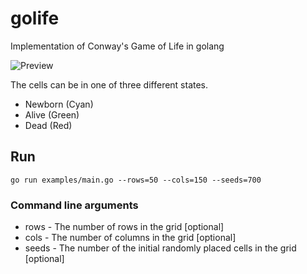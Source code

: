# golife

Implementation of Conway's Game of Life in golang

![Preview](https://github.com/jahnestacado/golife/blob/master/resources/golife.gif?raw=true)

The cells can be in one of three different states.

- Newborn (Cyan)
- Alive (Green)
- Dead (Red)

## Run

```shell
go run examples/main.go --rows=50 --cols=150 --seeds=700
```

### Command line arguments

- rows - The number of rows in the grid [optional]
- cols - The number of columns in the grid [optional]
- seeds - The number of the initial randomly placed cells in the grid [optional]
